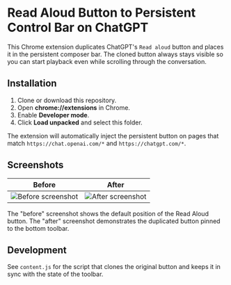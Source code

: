# Read Aloud Button to Persistent Control Bar on ChatGPT

This Chrome extension duplicates ChatGPT's `Read aloud` button and places it in the persistent composer bar. The cloned button always stays visible so you can start playback even while scrolling through the conversation.

## Installation

1. Clone or download this repository.
2. Open **chrome://extensions** in Chrome.
3. Enable **Developer mode**.
4. Click **Load unpacked** and select this folder.

The extension will automatically inject the persistent button on pages that match `https://chat.openai.com/*` and `https://chatgpt.com/*`.

## Screenshots

| Before | After |
| --- | --- |
| ![Before screenshot](https://i.imgur.com/D733bfB.png) | ![After screenshot](https://i.imgur.com/AUXU9bf.png) |

The "before" screenshot shows the default position of the Read Aloud button. The "after" screenshot demonstrates the duplicated button pinned to the bottom toolbar.

## Development

See `content.js` for the script that clones the original button and keeps it in sync with the state of the toolbar.

